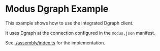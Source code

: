 # Modus Dgraph Example

This example shows how to use the integrated Dgraph client.

It uses Dgraph at the connection configured in the `modus.json` manifest.

See [./assembly/index.ts](./assembly/index.ts) for the implementation.
